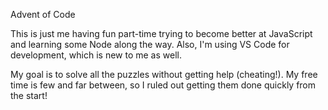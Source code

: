 Advent of Code

This is just me having fun part-time trying to become better at JavaScript and learning some Node along the way. Also, I'm using VS Code for development, which is new to me as well.

My goal is to solve all the puzzles without getting help (cheating!). My free time is few and far between, so I ruled out getting them done quickly from the start!
